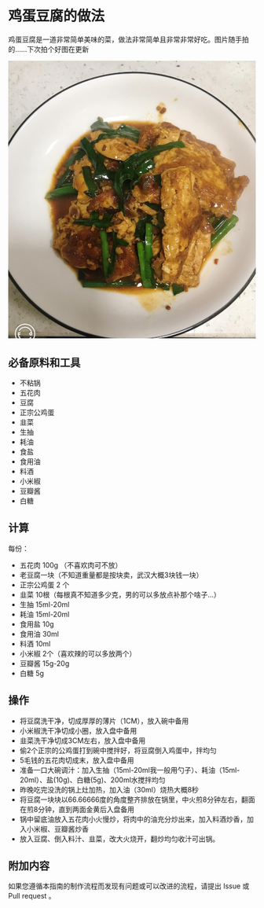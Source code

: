 # 鸡蛋豆腐的做法

鸡蛋豆腐是一道非常简单美味的菜，做法非常简单且非常非常好吃。图片随手拍的……下次拍个好图在更新

![示例菜成品](./鸡蛋豆腐.jpg)

## 必备原料和工具

- 不粘锅
- 五花肉
- 豆腐
- 正宗公鸡蛋
- 韭菜
- 生抽
- 耗油
- 食盐
- 食用油
- 料酒
- 小米椒
- 豆瓣酱
- 白糖

## 计算

每份：

- 五花肉 100g （不喜欢肉可不放）
- 老豆腐一块（不知道重量都是按块卖，武汉大概3块钱一块）
- 正宗公鸡蛋 2 个
- 韭菜 10根（每根真不知道多少克，男的可以多放点补那个啥子…）
- 生抽 15ml-20ml
- 耗油 15ml-20ml
- 食用盐 10g
- 食用油 30ml
- 料酒 10ml
- 小米椒 2个（喜欢辣的可以多放两个）
- 豆瓣酱 15g-20g
- 白糖 5g

## 操作

- 将豆腐洗干净，切成厚厚的薄片（1CM），放入碗中备用
- 小米椒洗干净切成小圈，放入盘中备用
- 韭菜洗干净切成3CM左右，放入盘中备用
- 偷2个正宗的公鸡蛋打到碗中搅拌好，将豆腐倒入鸡蛋中，拌均匀
- 5毛钱的五花肉切成末，放入盘中备用
- 准备一口大碗调汁：加入生抽（15ml-20ml我一般用勺子）、耗油（15ml-20ml）、盐(10g)、白糖(5g)、200ml水搅拌均匀
- 昨晚吃完没洗的锅上灶加热，加入油（30ml）烧热大概8秒
- 将豆腐一块块以66.66666度的角度整齐排放在锅里，中火煎8分钟左右，翻面在煎8分钟，直到两面金黄后入盘备用
- 锅中留底油放入五花肉小火慢炒，将肉中的油充分炒出来，加入料酒炒香，加入小米椒、豆瓣酱炒香
- 放入豆腐、倒入料汁、韭菜，改大火烧开，翻炒均匀收汁可出锅。

## 附加内容

如果您遵循本指南的制作流程而发现有问题或可以改进的流程，请提出 Issue 或 Pull request 。
